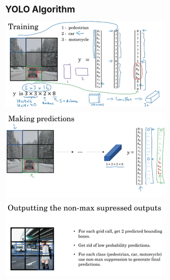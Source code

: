 # YOLO Algorithm

![](<../.gitbook/assets/Screen Shot 2020-09-24 at 4.41.21 PM.png>)

![](<../.gitbook/assets/Screen Shot 2020-09-24 at 4.43.17 PM.png>)

![](<../.gitbook/assets/Screen Shot 2020-09-24 at 4.45.33 PM.png>)

